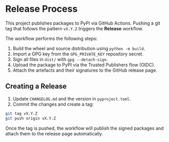 # Release Process

This project publishes packages to PyPI via GitHub Actions. Pushing a git tag that follows the pattern `vX.Y.Z` triggers the **Release** workflow.

The workflow performs the following steps:

1. Build the wheel and source distribution using `python -m build`.
2. Import a GPG key from the `GPG_PRIVATE_KEY` repository secret.
3. Sign all files in `dist/` with `gpg --detach-sign`.
4. Upload the package to PyPI via the Trusted Publishers flow (OIDC).
5. Attach the artefacts and their signatures to the GitHub release page.

## Creating a Release

1. Update `CHANGELOG.md` and the version in `pyproject.toml`.
2. Commit the changes and create a tag:

```bash
git tag vX.Y.Z
git push origin vX.Y.Z
```

Once the tag is pushed, the workflow will publish the signed packages and attach them to the release page automatically.
